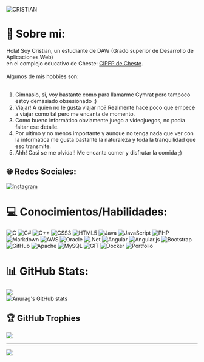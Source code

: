 ![CRISTIAN](https://github.com/CristiaanDev/JS-DAW-2023-practicas-CRISTIAN-IAKAB/assets/118348611/062462ba-7dd6-4d80-acea-450963951fdd)

# 💫 Sobre mi:
Hola! Soy Cristian, un estudiante de DAW (Grado superior de Desarrollo de Aplicaciones Web) <br>en el complejo educativo de Cheste: [CIPFP de Cheste](https://www.fpcheste.com/joomla/index.php/es/).<br><br>Algunos de mis hobbies son:<br><br>
1. Gimnasio, si, voy bastante como para llamarme Gymrat pero tampoco estoy demasiado obsesionado ;)<br>
2. Viajar! A quien no le gusta viajar no? Realmente hace poco que empecé a viajar como tal pero me encanta de momento.<br>
3. Como bueno informático obviamente juego a videojuegos, no podía faltar ese detalle.<br>
4. Por ultimo y no menos importante y aunque no tenga nada que ver con la informática me gusta bastante la naturaleza y toda la tranquilidad que eso transmite.<br>
5. Ahh! Casi se me olvida!! Me encanta comer y disfrutar la comida ;)


## 🌐 Redes Sociales:
[![Instagram](https://img.shields.io/badge/Instagram-%23E4405F.svg?logo=Instagram&logoColor=white)](https://instagram.com/cristian.cmi)

# 💻 Conocimientos/Habilidades:
![C](https://img.shields.io/badge/c-%2300599C.svg?style=for-the-badge&logo=c&logoColor=white) ![C#](https://img.shields.io/badge/c%23-%23239120.svg?style=for-the-badge&logo=c-sharp&logoColor=white) ![C++](https://img.shields.io/badge/c++-%2300599C.svg?style=for-the-badge&logo=c%2B%2B&logoColor=white) ![CSS3](https://img.shields.io/badge/css3-%231572B6.svg?style=for-the-badge&logo=css3&logoColor=white) ![HTML5](https://img.shields.io/badge/html5-%23E34F26.svg?style=for-the-badge&logo=html5&logoColor=white) ![Java](https://img.shields.io/badge/java-%23ED8B00.svg?style=for-the-badge&logo=java&logoColor=white) ![JavaScript](https://img.shields.io/badge/javascript-%23323330.svg?style=for-the-badge&logo=javascript&logoColor=%23F7DF1E) ![PHP](https://img.shields.io/badge/php-%23777BB4.svg?style=for-the-badge&logo=php&logoColor=white) ![Markdown](https://img.shields.io/badge/markdown-%23000000.svg?style=for-the-badge&logo=markdown&logoColor=white) ![AWS](https://img.shields.io/badge/AWS-%23FF9900.svg?style=for-the-badge&logo=amazon-aws&logoColor=white) ![Oracle](https://img.shields.io/badge/Oracle-F80000?style=for-the-badge&logo=oracle&logoColor=white) ![.Net](https://img.shields.io/badge/.NET-5C2D91?style=for-the-badge&logo=.net&logoColor=white) ![Angular](https://img.shields.io/badge/angular-%23DD0031.svg?style=for-the-badge&logo=angular&logoColor=white) ![Angular.js](https://img.shields.io/badge/angular.js-%23E23237.svg?style=for-the-badge&logo=angularjs&logoColor=white) ![Bootstrap](https://img.shields.io/badge/bootstrap-%23563D7C.svg?style=for-the-badge&logo=bootstrap&logoColor=white) ![GitHub](https://img.shields.io/badge/GitHub-%23121011.svg?style=for-the-badge&logo=github&logoColor=white) ![Apache](https://img.shields.io/badge/apache-%23D42029.svg?style=for-the-badge&logo=apache&logoColor=white) ![MySQL](https://img.shields.io/badge/mysql-%2300f.svg?style=for-the-badge&logo=mysql&logoColor=white) ![GIT](https://img.shields.io/badge/Git-fc6d26?style=for-the-badge&logo=git&logoColor=white) ![Docker](https://img.shields.io/badge/docker-%230db7ed.svg?style=for-the-badge&logo=docker&logoColor=white) ![Portfolio](https://img.shields.io/badge/Portfolio-%23000000.svg?style=for-the-badge&logo=firefox&logoColor=#FF7139)
# 📊 GitHub Stats:<br/>
![](https://github-readme-streak-stats.herokuapp.com/?user=Cristiaan.dev&theme=dark&hide_border=false)<br/>
![Anurag's GitHub stats](https://github-readme-stats.vercel.app/api?username=CristiaanDev&show_icons=true&theme=radical)
## 🏆 GitHub Trophies
![](https://github-profile-trophy.vercel.app/?username=CristiaanDev&theme=radical&no-frame=false&no-bg=true&margin-w=4)

---
[![](https://visitcount.itsvg.in/api?id=Cristiaan.dev&icon=0&color=0)](https://visitcount.itsvg.in)
